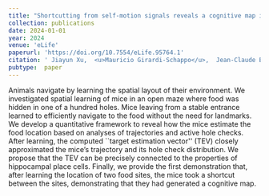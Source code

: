 ```yaml
---
title: "Shortcutting from self-motion signals reveals a cognitive map in mice"
collection: publications
date: 2024-01-01
year: 2024
venue: 'eLife'
paperurl: 'https://doi.org/10.7554/eLife.95764.1'
citation: ' Jiayun Xu,  <u>Mauricio Girardi-Schappo</u>,  Jean-Claude Béïque,  André Longtin,  Leonard Maler (2024): <i>Shortcutting from self-motion signals reveals a cognitive map in mice.</i> <b>eLife 13</b>: RP95764.'
pubtype:  paper
---
```

Animals navigate by learning the spatial layout of their environment. We investigated spatial learning of mice in an open maze where food was hidden in one of a hundred holes. Mice leaving from a stable entrance learned to efficiently navigate to the food without the need for landmarks. We develop a quantitative framework to reveal how the mice estimate the food location based on analyses of trajectories and active hole checks. After learning, the computed ``target estimation vector'' (TEV) closely approximated the mice’s trajectory and its hole check distribution. We propose that the TEV can be precisely connected to the properties of hippocampal place cells. Finally, we provide the first demonstration that, after learning the location of two food sites, the mice took a shortcut between the sites, demonstrating that they had generated a cognitive map.